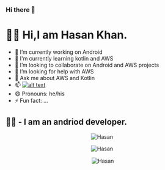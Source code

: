 ### Hi there 👋

<!--
**hasanmohdkhan/hasanmohdkhan** is a ✨ _special_ ✨ repository because its `README.md` (this file) appears on your GitHub profile.
-->


<h1>👨‍💻 Hi,I am Hasan Khan.</h1>

- 🔭 I’m currently working on Android 
- 🌱 I'm currently learning kotlin and AWS
- 👯 I’m looking to collaborate on Android and AWS projects
- 🤔 I’m looking for help with AWS
- 💬 Ask me about AWS and Kotlin
- 📫 [![alt text][1.2]][1] 
- 😄 Pronouns: he/his
- ⚡ Fun fact: ...


<h2> 👷‍♂️ - I am an andriod developer.</h2>

<!-- links to your social media accounts -->
<!-- update these accordingly -->

  [1.2]: http://i.imgur.com/wWzX9uB.png (twitter icon without padding)
[1]: http://www.twitter.com/hasanzian

<p align="center"><img align="center" src="https://github-readme-stats.vercel.app/api/top-langs/?username=hasanmohdkhan&layout=compact" alt="Hasan" /></p>

<p align="center"><img align="center" src="https://github-readme-stats.vercel.app/api/top-langs/?username=hasanmohdkhan&theme=white-blue" alt="Hasan" /></p>

<p align="center">&nbsp;<img align="center" src="https://github-readme-stats.vercel.app/api?username=hasanmohdkhan&show_icons=true" alt="Hasan" /></p>


